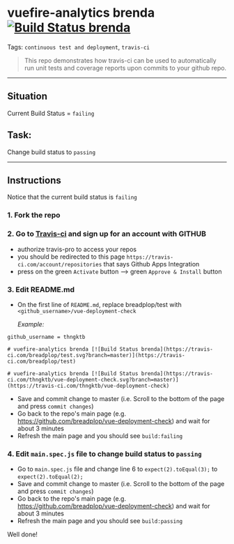 # vuefire-analytics brenda [![Build Status brenda](https://travis-ci.com/breadplop/test.svg?branch=master)](https://travis-ci.com/breadplop/test)

Tags: `continuous test and deployment`, `travis-ci`

> This repo demonstrates how travis-ci can be used to automatically run unit tests and coverage reports upon commits to your github repo.

---
## Situation
Current Build Status = `failing`

## Task: 
Change build status to `passing`

---

## Instructions
Notice that the current build status is `failing`

### 1. Fork the repo
### 2. Go to [Travis-ci](https://travis-ci.com/) and sign up for an account with GITHUB
  - authorize travis-pro to access your repos
  - you should be redirected to this page `https://travis-ci.com/account/repositories` that says Github Apps Integration
  - press on the green `Activate` button --> green `Approve & Install` button
### 3. Edit README.md
  - On the first line of `README.md`, replace breadplop/test with `<github_username>/vue-deployment-check` 
  
    _Example:_
  ```
  github_username = thngktb
  
  # vuefire-analytics brenda [![Build Status brenda](https://travis-ci.com/breadplop/test.svg?branch=master)](https://travis-ci.com/breadplop/test)
  
  # vuefire-analytics brenda [![Build Status brenda](https://travis-ci.com/thngktb/vue-deployment-check.svg?branch=master)](https://travis-ci.com/thngktb/vue-deployment-check)
  
  ```
  - Save and commit change to master (i.e. Scroll to the bottom of the page and press `commit changes`)
  - Go back to the repo's main page (e.g. https://github.com/breadplop/vue-deployment-check) and wait for about 3 minutes
  - Refresh the main page and you should see `build:failing`
  
### 4. Edit `main.spec.js` file to change build status to `passing`
  - Go to `main.spec.js` file and change line 6 to `expect(2).toEqual(3);` to `expect(2).toEqual(2);`
  - Save and commit change to master (i.e. Scroll to the bottom of the page and press `commit changes`)
  - Go back to the repo's main page (e.g. https://github.com/breadplop/vue-deployment-check) and wait for about 3 minutes
  - Refresh the main page and you should see `build:passing`
  
Well done!


